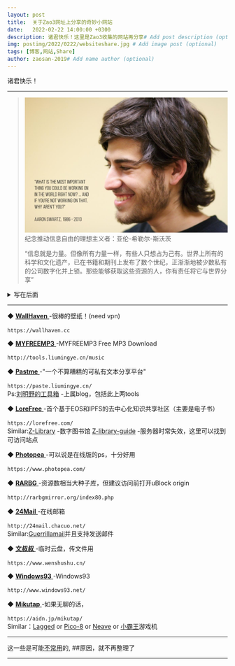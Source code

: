 ```yaml
---
layout: post
title:  关于Zao3网址上分享的奇妙小网站
date:   2022-02-22 14:00:00 +0300
description: 诸君快乐！这里是Zao3收集的网站再分享# Add post description (optional)
img: postimg/2022/0222/websiteshare.jpg # Add image post (optional)
tags: [博客,网站,Share]
author: zaosan-2019# Add name author (optional)
---
```

诸君快乐！


***

>  
>![sharewith](/assets/img/postimg/2022/0222/sharewith.jpeg)
>纪念推动信息自由的理想主义者：亚伦-希勒尔-斯沃茨
>
>“信息就是力量。但像所有力量一样，有些人只想占为己有。世界上所有的科学和文化遗产，已在书籍和期刊上发布了数个世纪，正渐渐地被少数私有的公司数字化并上锁。那些能够获取这些资源的人，你有责任将它与世界分享”
>  

<details><summary>写在后面</summary>
<p>

导向的某些网站可能有较多的广告，您可以试着在浏览器里添加一些插件来获取最佳体验，这里推荐uBlock origin，插件下载请自行搜索。

</p>
</details>
  
***


 ◆ [ **WallHaven** ](https://wallhaven.cc) -很棒的壁纸！(need vpn)

 `https://wallhaven.cc`  
  
  
 ◆ [ **MYFREEMP3** ](https://tools.liumingye.cn/music) -MYFREEMP3 Free MP3 Download

 `http://tools.liumingye.cn/music`  
  
  
  ◆ [ **Pastme** ](https://paste.liumingye.cn/) -"一个不算糟糕的可私有文本分享平台"
  
  `https://paste.liumingye.cn/`  
  Ps:[刘明野的工具箱](http://tools.liumingye.cn/) -上属blog，包括此上两tools
  
  
 ◆ [ **LoreFree** ](https://lorefree.com/) -首个基于EOS和IPFS的去中心化知识共享社区（主要是电子书）  
 
 `https://lorefree.com/`  
 Similar:[Z-Library](https://zh.b-ok.com/) -数字图书馆 [Z-library-guide](https://pangniao.net/z-library-zui-xin-di-zhi.html) -服务器时常失效，这里可以找到可访问站点
  
  
 ◆ [ **Photopea** ](https://www.photopea.com/) -可以说是在线版的ps，十分好用  
 
 `https://www.photopea.com/`  
  
  
 ◆ [ **RARBG** ](http://rarbgmirror.org/index80.php) -资源数相当大种子库，但建议访问前打开uBlock origin  
 
 `http://rarbgmirror.org/index80.php`  
  
  
 ◆ [ **24Mail** ](http://24mail.chacuo.net/) -在线邮箱  
 
 `http://24mail.chacuo.net/`  
 Similar:[Guerrillamail](https://www.guerrillamail.com/zh/)并且支持发送邮件 
  
  
  ◆ [ **文叔叔** ](https://www.wenshushu.cn/) -临时云盘，传文件用
  
  `https://www.wenshushu.cn/`  
  
  
 ◆ [ **Windows93** ](http://www.windows93.net/) -Windows93  
 
 `http://www.windows93.net/`  
  
  
 ◆ [ **Mikutap** ](https://aidn.jp/mikutap/) -如果无聊的话，  
 
 `https://aidn.jp/mikutap/`  
 Similar：[Lagged](https://lagged.com/) or [Pico-8](https://www.lexaloffle.com/pico-8.php) or [Neave](https://neave.com/) or [小霸王](https://www.yikm.net/)游戏机




<!--
 ◆ [ **发 现 你 了 ** ](https://xxx.example.xxx/) -example
 
 `https://xxx.example.xxx/`  
-->

***

这一些是可能[不常用]({{site.baseurl}}/bookmarks)的, ##原因，就不再整理了

***
